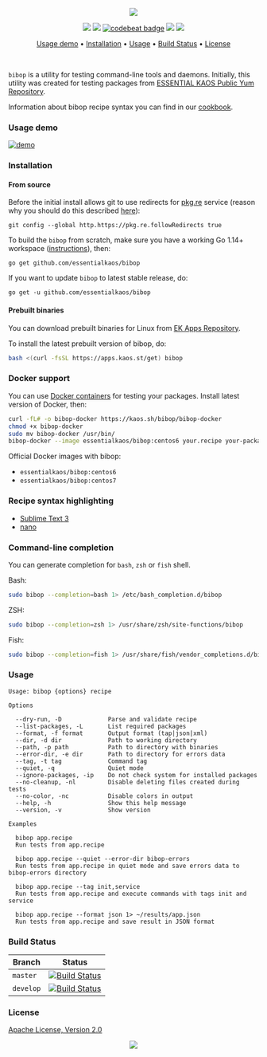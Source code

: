 <p align="center"><img src="https://gh.kaos.st/bibop.svg"/></p>

<p align="center">
  <a href="https://travis-ci.com/essentialkaos/bibop"><img src="https://travis-ci.com/essentialkaos/bibop.svg?branch=master" /></a>
  <a href="https://goreportcard.com/report/github.com/essentialkaos/bibop"><img src="https://goreportcard.com/badge/github.com/essentialkaos/bibop" /></a>
  <a href="https://codebeat.co/projects/github-com-essentialkaos-bibop-master"><img alt="codebeat badge" src="https://codebeat.co/badges/a03d5074-eea9-48a7-848c-dacbe7a9bf04" /></a>
  <a href="https://github.com/essentialkaos/bibop/actions?query=workflow%3ACodeQL"><img src="https://github.com/essentialkaos/bibop/workflows/CodeQL/badge.svg" /></a>
  <a href="#license"><img src="https://gh.kaos.st/apache2.svg"></a>
</p>

<p align="center"><a href="#usage-demo">Usage demo</a> • <a href="#installation">Installation</a> • <a href="#usage">Usage</a> • <a href="#build-status">Build Status</a> • <a href="#license">License</a></p>

<br/>

`bibop` is a utility for testing command-line tools and daemons. Initially, this utility was created for testing packages from [ESSENTIAL KAOS Public Yum Repository](https://yum.kaos.st).

Information about bibop recipe syntax you can find in our [cookbook](COOKBOOK.md).

### Usage demo

[![demo](https://gh.kaos.st/bibop-310.gif)](#usage-demo)

### Installation

#### From source

Before the initial install allows git to use redirects for [pkg.re](https://github.com/essentialkaos/pkgre) service (reason why you should do this described [here](https://github.com/essentialkaos/pkgre#git-support)):

```
git config --global http.https://pkg.re.followRedirects true
```

To build the `bibop` from scratch, make sure you have a working Go 1.14+ workspace ([instructions](https://golang.org/doc/install)), then:

```
go get github.com/essentialkaos/bibop
```

If you want to update `bibop` to latest stable release, do:

```
go get -u github.com/essentialkaos/bibop
```

#### Prebuilt binaries

You can download prebuilt binaries for Linux from [EK Apps Repository](https://apps.kaos.st/bibop/latest).

To install the latest prebuilt version of bibop, do:

```bash
bash <(curl -fsSL https://apps.kaos.st/get) bibop
```

### Docker support

You can use [Docker containers](https://hub.docker.com/r/essentialkaos/bibop) for testing your packages. Install latest version of Docker, then:

```bash
curl -fL# -o bibop-docker https://kaos.sh/bibop/bibop-docker
chmod +x bibop-docker
sudo mv bibop-docker /usr/bin/
bibop-docker --image essentialkaos/bibop:centos6 your.recipe your-package.rpm
```

Official Docker images with bibop:

- `essentialkaos/bibop:centos6`
- `essentialkaos/bibop:centos7`

### Recipe syntax highlighting

* [Sublime Text 3](https://github.com/essentialkaos/blackhole-theme-sublime/blob/master/bibop-recipe.sublime-syntax)
* [nano](https://github.com/essentialkaos/blackhole-theme-nano/blob/master/bibop.nanorc)

### Command-line completion

You can generate completion for `bash`, `zsh` or `fish` shell.

Bash:
```bash
sudo bibop --completion=bash 1> /etc/bash_completion.d/bibop
```


ZSH:
```bash
sudo bibop --completion=zsh 1> /usr/share/zsh/site-functions/bibop
```


Fish:
```bash
sudo bibop --completion=fish 1> /usr/share/fish/vendor_completions.d/bibop.fish
```

### Usage

```
Usage: bibop {options} recipe

Options

  --dry-run, -D             Parse and validate recipe
  --list-packages, -L       List required packages
  --format, -f format       Output format (tap|json|xml)
  --dir, -d dir             Path to working directory
  --path, -p path           Path to directory with binaries
  --error-dir, -e dir       Path to directory for errors data
  --tag, -t tag             Command tag
  --quiet, -q               Quiet mode
  --ignore-packages, -ip    Do not check system for installed packages
  --no-cleanup, -nl         Disable deleting files created during tests
  --no-color, -nc           Disable colors in output
  --help, -h                Show this help message
  --version, -v             Show version

Examples

  bibop app.recipe
  Run tests from app.recipe

  bibop app.recipe --quiet --error-dir bibop-errors
  Run tests from app.recipe in quiet mode and save errors data to bibop-errors directory

  bibop app.recipe --tag init,service
  Run tests from app.recipe and execute commands with tags init and service

  bibop app.recipe --format json 1> ~/results/app.json
  Run tests from app.recipe and save result in JSON format

```

### Build Status

| Branch | Status |
|------------|--------|
| `master` | [![Build Status](https://travis-ci.com/essentialkaos/bibop.svg?branch=master)](https://travis-ci.com/essentialkaos/bibop) |
| `develop` | [![Build Status](https://travis-ci.com/essentialkaos/bibop.svg?branch=develop)](https://travis-ci.com/essentialkaos/bibop) |

### License

[Apache License, Version 2.0](http://www.apache.org/licenses/LICENSE-2.0)

<p align="center"><a href="https://essentialkaos.com"><img src="https://gh.kaos.st/ekgh.svg"/></a></p>
